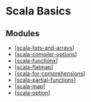 # Scala Basics

Modules
---

- [[scala-lists-and-arrays]]
- [[scala-compiler-options]]
- [[scala-functionx]]
- [[scala-flatmap]]
- [[scala-for-comprehensions]]
- [[scala-partial-functions]]
- [[scala-map]]
- [[scala-option]]


[//begin]: # "Autogenerated link references for markdown compatibility"
[scala-lists-and-arrays]: scala-lists-and-arrays.md "Scala Lists and Arrays"
[scala-compiler-options]: scala-compiler-options.md "Scala Compiler Options"
[scala-functionx]: scala-functionx.md "Scala FunctionX"
[scala-flatmap]: scala-flatmap.md "Scala FlatMap"
[scala-for-comprehensions]: scala-for-comprehensions.md "Scala For Comprehensions"
[scala-partial-functions]: scala-partial-functions.md "Scala Partial Functions"
[scala-map]: scala-map.md "Scala Map"
[scala-option]: scala-option.md "Scala Option"
[//end]: # "Autogenerated link references"
